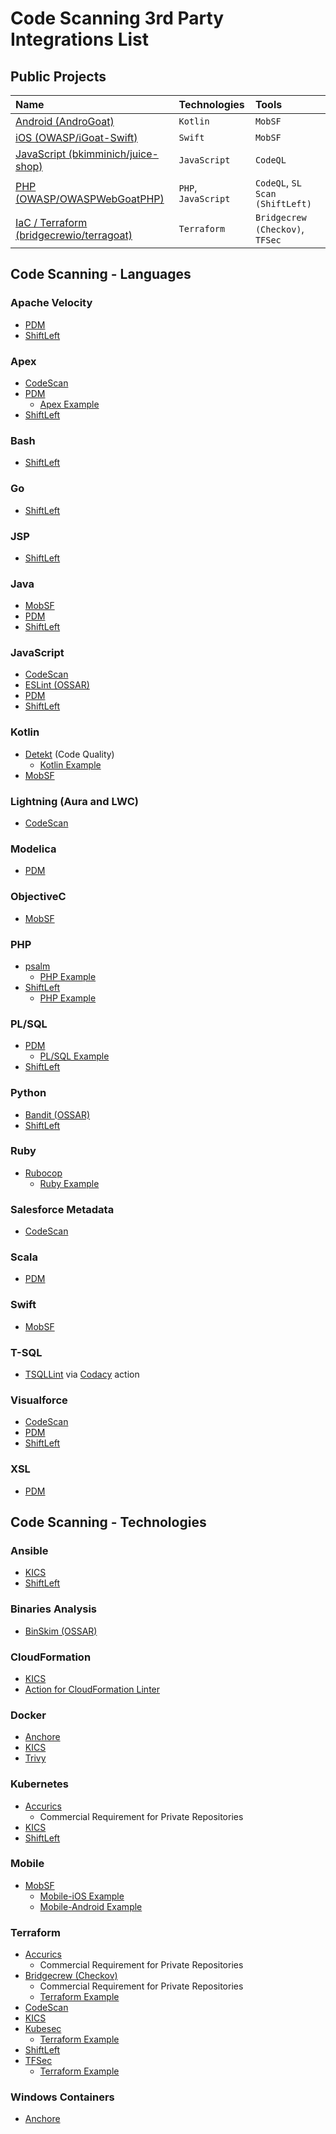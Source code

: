 # Code Scanning 3rd Party Integrations List

## Public Projects

| Name                                                                                               | Technologies        | Tools                           |
| :------------------------------------------------------------------------------------------------- | :------------------ | :------------------------------ |
| [Android (AndroGoat)](https://github.com/octodemo/advance-security-mobile-android/)                | `Kotlin`            | `MobSF`                         |
| [iOS (OWASP/iGoat-Swift)](https://github.com/octodemo/advance-security-mobile-ios)                 | `Swift`             | `MobSF`                         |
| [JavaScript (bkimminich/juice-shop)](https://github.com/bkimminich/juice-shop)                     | `JavaScript`        | `CodeQL`                        |
| [PHP (OWASP/OWASPWebGoatPHP)](https://github.com/octodemo/advance-security-php)                    | `PHP`, `JavaScript` | `CodeQL`, `SL Scan (ShiftLeft)` |
| [IaC / Terraform (bridgecrewio/terragoat)](https://github.com/octodemo/advance-security-terraform) | `Terraform`         | `Bridgecrew (Checkov)`, `TFSec` |

## Code Scanning - Languages

### Apache Velocity

- [PDM](https://github.com/pmd/pmd)
- [ShiftLeft](https://github.com/ShiftLeftSecurity/scan-action)

### Apex

- [CodeScan](https://github.com/codescan-io/codescan-scanner-action)
- [PDM](https://github.com/pmd/pmd)
  - [Apex Example](https://github.com/Moose0621/apex-recipes/blob/main/.github/workflows/pmd-apex.yml)
- [ShiftLeft](https://github.com/ShiftLeftSecurity/scan-action)

### Bash

- [ShiftLeft](https://github.com/ShiftLeftSecurity/scan-action)

### Go

- [ShiftLeft](https://github.com/ShiftLeftSecurity/scan-action)

### JSP

- [ShiftLeft](https://github.com/ShiftLeftSecurity/scan-action)

### Java

- [MobSF](https://github.com/MobSF/Mobile-Security-Framework-MobSF)
- [PDM](https://github.com/pmd/pmd)
- [ShiftLeft](https://github.com/ShiftLeftSecurity/scan-action)

### JavaScript

- [CodeScan](https://github.com/codescan-io/codescan-scanner-action)
- [ESLint (OSSAR)](https://github.com/github/ossar-action)
- [PDM](https://github.com/pmd/pmd)
- [ShiftLeft](https://github.com/ShiftLeftSecurity/scan-action)

### Kotlin

- [Detekt](https://github.com/detekt/detekt) (Code Quality)
  - [Kotlin Example](https://github.com/octodemo/KotlinGoat/blob/master/.github/workflows/detekt-analysis-yml)
- [MobSF](https://github.com/MobSF/Mobile-Security-Framework-MobSF)

### Lightning (Aura and LWC)

- [CodeScan](https://github.com/codescan-io/codescan-scanner-action)

### Modelica

- [PDM](https://github.com/pmd/pmd)

### ObjectiveC

- [MobSF](https://github.com/MobSF/Mobile-Security-Framework-MobSF)

### PHP

- [psalm](https://github.com/psalm/psalm-github-security-scan)
  - [PHP Example](https://github.com/psalm/psalm-github-security-scan#psalm-github-security-scan)
- [ShiftLeft](https://github.com/ShiftLeftSecurity/scan-action)
  - [PHP Example](https://github.com/octodemo/advance-security-php)

### PL/SQL

- [PDM](https://github.com/pmd/pmd)
  - [PL/SQL Example](https://github.com/Moose0621/sql-project/blob/master/.github/workflows/pmd-plsql.yml)
- [ShiftLeft](https://github.com/ShiftLeftSecurity/scan-action)

### Python

- [Bandit (OSSAR)](https://github.com/github/ossar-action)
- [ShiftLeft](https://github.com/ShiftLeftSecurity/scan-action)

### Ruby

- [Rubocop](https://github.com/arthurnn/code-scanning-rubocop)
  - [Ruby Example](https://github.com/arthurnn/code-scanning-rubocop#action-installation)

### Salesforce Metadata

- [CodeScan](https://github.com/codescan-io/codescan-scanner-action)

### Scala

- [PDM](https://github.com/pmd/pmd)

### Swift

- [MobSF](https://github.com/MobSF/Mobile-Security-Framework-MobSF)

### T-SQL

- [TSQLLint](https://github.com/tsqllint/tsqllint) via [Codacy](https://github.com/codacy/codacy-analysis-cli-action) action

### Visualforce

- [CodeScan](https://github.com/codescan-io/codescan-scanner-action)
- [PDM](https://github.com/pmd/pmd)
- [ShiftLeft](https://github.com/ShiftLeftSecurity/scan-action)

### XSL

- [PDM](https://github.com/pmd/pmd)


## Code Scanning - Technologies
<!-- TODO: Do we hide competitors tools? And if so, under what requirements/conditions? -->

### Ansible

- [KICS](https://github.com/Checkmarx/kics)
- [ShiftLeft](https://github.com/ShiftLeftSecurity/scan-action)

### Binaries Analysis

- [BinSkim (OSSAR)](https://github.com/github/ossar-action)

### CloudFormation

- [KICS](https://github.com/Checkmarx/kics)
- [Action for CloudFormation Linter](https://github.com/ScottBrenner/cfn-lint-action)

### Docker

- [Anchore](https://github.com/anchore/scan-action)
- [KICS](https://github.com/Checkmarx/kics)
- [Trivy](https://github.com/aquasecurity/trivy-action)

### Kubernetes

- [Accurics](https://github.com/accurics/accurics-action)
  - Commercial Requirement for Private Repositories
- [KICS](https://github.com/Checkmarx/kics)
- [ShiftLeft](https://github.com/ShiftLeftSecurity/scan-action)

### Mobile

- [MobSF](https://github.com/MobSF/Mobile-Security-Framework-MobSF)
  - [Mobile-iOS Example](https://github.com/Moose0621/iGoat-Swift)
  - [Mobile-Android Example](https://github.com/octodemo/advance-security-mobile-android)

### Terraform

- [Accurics](https://github.com/accurics/accurics-action)
  - Commercial Requirement for Private Repositories
- [Bridgecrew (Checkov)](https://github.com/bridgecrewio/checkov)
  - Commercial Requirement for Private Repositories
  - [Terraform Example](https://github.com/octodemo/advance-security-terraform/blob/master/.github/workflows/bridgecrew-action.yml)
- [CodeScan](https://github.com/codescan-io/codescan-scanner-action)
- [KICS](https://github.com/Checkmarx/kics)
- [Kubesec](https://github.com/controlplaneio/kubesec-action)
  - [Terraform Example](https://github.com/controlplaneio/kubesec-action#using-kubesec-with-github-code-scanning)
- [ShiftLeft](https://github.com/ShiftLeftSecurity/scan-action)
- [TFSec](https://github.com/tfsec/tfsec)
  - [Terraform Example](https://github.com/octodemo/advance-security-terraform/blob/master/.github/workflows/tfsec-action.yml)

### Windows Containers

- [Anchore](https://github.com/anchore/scan-action)
